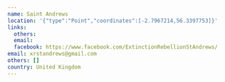 ```yaml
---
name: Saint Andrews
location: '{"type":"Point","coordinates":[-2.7967214,56.3397753]}'
links:
  others: 
  email: 
  facebook: https://www.facebook.com/ExtinctionRebellionStAndrews/
email: xrstandrews@gmail.com
others: []
country: United Kingdom
---
```

